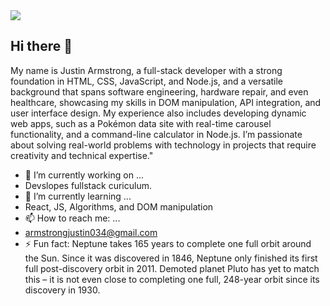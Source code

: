 <body> 
<head>
     <link src=./styles.css></link>
     <img src="https://destinationdeluxe.com/wp-content/uploads/2020/05/Sacred-Geometry-Flower-of-Life-Explained-Destination-Deluxe.jpg"> 
</head>

## Hi there 👋

My name is Justin Armstrong, a full-stack developer with a strong foundation in HTML, CSS, JavaScript, and Node.js, and a versatile background that spans software engineering, hardware repair, and even healthcare, showcasing my skills in DOM manipulation, API integration, and user interface design. My experience also includes developing dynamic web apps, such as a Pokémon data site with real-time carousel functionality, and a command-line calculator in Node.js. I’m passionate about solving real-world problems with technology in projects that require creativity and technical expertise."

- 🔭 I’m currently working on ...
-    Devslopes fullstack curiculum.    
- 🌱 I’m currently learning ...
-    React, JS, Algorithms, and DOM manipulation
- 📫 How to reach me: ...
-    armstrongjustin034@gmail.com
- ⚡ Fun fact: 
     Neptune takes 165 years to complete one full orbit around the Sun. Since it was discovered in 1846, Neptune only finished its first full post-discovery orbit in 2011.
     Demoted planet Pluto has yet to match this – it is not even close to completing one full, 248-year orbit since its discovery in 1930.



</body>
